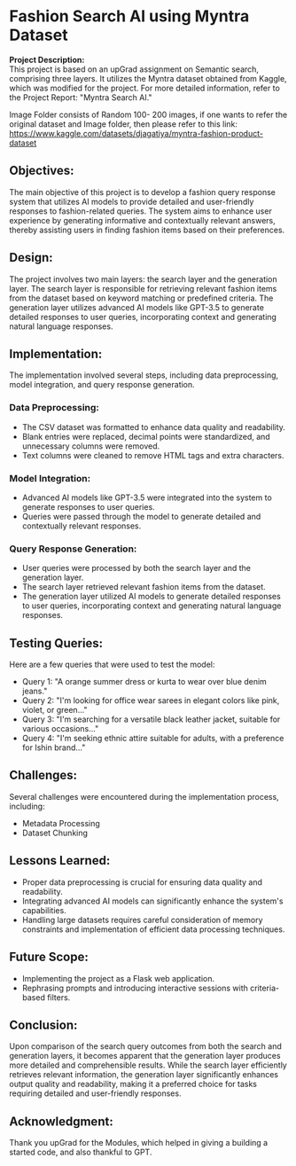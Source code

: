 # Fashion Search AI using Myntra Dataset

**Project Description:**  
This project is based on an upGrad assignment on Semantic search, comprising three layers. It utilizes the Myntra dataset obtained from Kaggle, which was modified for the project. For more detailed information, refer to the Project Report: "Myntra Search AI."

Image Folder consists of Random 100- 200 images, if one wants to refer the original dataset and Image folder, then please refer to this link: https://www.kaggle.com/datasets/djagatiya/myntra-fashion-product-dataset

## Objectives:
The main objective of this project is to develop a fashion query response system that utilizes AI models to provide detailed and user-friendly responses to fashion-related queries. The system aims to enhance user experience by generating informative and contextually relevant answers, thereby assisting users in finding fashion items based on their preferences.

## Design:
The project involves two main layers: the search layer and the generation layer. The search layer is responsible for retrieving relevant fashion items from the dataset based on keyword matching or predefined criteria. The generation layer utilizes advanced AI models like GPT-3.5 to generate detailed responses to user queries, incorporating context and generating natural language responses.

## Implementation:
The implementation involved several steps, including data preprocessing, model integration, and query response generation.

### Data Preprocessing:
- The CSV dataset was formatted to enhance data quality and readability.
- Blank entries were replaced, decimal points were standardized, and unnecessary columns were removed.
- Text columns were cleaned to remove HTML tags and extra characters.

### Model Integration:
- Advanced AI models like GPT-3.5 were integrated into the system to generate responses to user queries.
- Queries were passed through the model to generate detailed and contextually relevant responses.

### Query Response Generation:
- User queries were processed by both the search layer and the generation layer.
- The search layer retrieved relevant fashion items from the dataset.
- The generation layer utilized AI models to generate detailed responses to user queries, incorporating context and generating natural language responses.

## Testing Queries:
Here are a few queries that were used to test the model:
- Query 1: "A orange summer dress or kurta to wear over blue denim jeans."
- Query 2: "I'm looking for office wear sarees in elegant colors like pink, violet, or green..."
- Query 3: "I'm searching for a versatile black leather jacket, suitable for various occasions..."
- Query 4: "I'm seeking ethnic attire suitable for adults, with a preference for Ishin brand..."

## Challenges:
Several challenges were encountered during the implementation process, including:
- Metadata Processing
- Dataset Chunking

## Lessons Learned:
- Proper data preprocessing is crucial for ensuring data quality and readability.
- Integrating advanced AI models can significantly enhance the system's capabilities.
- Handling large datasets requires careful consideration of memory constraints and implementation of efficient data processing techniques.

## Future Scope:
- Implementing the project as a Flask web application.
- Rephrasing prompts and introducing interactive sessions with criteria-based filters.

## Conclusion:
Upon comparison of the search query outcomes from both the search and generation layers, it becomes apparent that the generation layer produces more detailed and comprehensible results. While the search layer efficiently retrieves relevant information, the generation layer significantly enhances output quality and readability, making it a preferred choice for tasks requiring detailed and user-friendly responses.

## Acknowledgment:
Thank you upGrad for the Modules, which helped in giving a building a started code, and also thankful to GPT.

